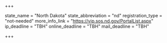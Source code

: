 +++

state_name = "North Dakota"
state_abbreviation = "nd"
registration_type = "not-needed"
more_info_link = "https://vip.sos.nd.gov/PortalList.aspx"
ip_deadline = "TBH"
online_deadline = "TBH"
mail_deadline = "TBH"

+++
